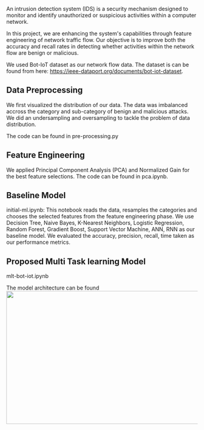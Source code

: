 An intrusion detection system (IDS) is a security mechanism designed to monitor and identify unauthorized or suspicious activities within a computer network.

In this project, we are enhancing the system's capabilities through feature engineering of network traffic flow. Our objective is to improve both the accuracy and recall rates in detecting whether activities within the network flow are benign or malicious.

We used Bot-IoT dataset as our network flow data. The dataset is can be found from here: https://ieee-dataport.org/documents/bot-iot-dataset.

## Data Preprocessing

We first visualized the distribution of our data. The data was imbalanced accross the category and sub-category of benign and malicious attacks. We did an undersampling and oversampling to tackle the problem of data distribution.

The code can be found in pre-processing.py

## Feature Engineering
We applied Principal Component Analysis (PCA) and Normalized Gain for the best feature selections. The code can be found in pca.ipynb.

## Baseline Model
initial-ml.ipynb: This notebook reads the data, resamples the categories and chooses the selected features from the feature engineering phase.
We use Decision Tree, Naive Bayes, K-Nearest Neighbors, Logistic Regression, Random Forest, Gradient Boost, Support Vector Machine, ANN, RNN as our baseline model.
We evaluated the accuracy, precision, recall, time taken as our performance metrics.

## Proposed Multi Task learning Model
mlt-bot-iot.ipynb

The model architecture can be found <img src="[[https://github.com/user/repo/blob/main/output.jpg](https://github.com/Azmi120/Intrusion-Detection-for-IoT-Devices/blob/main/Multi-task%20Model%20Architecture)](https://github.com/Azmi120/Intrusion-Detection-for-IoT-Devices/blob/main/Model%20Architecture.png)" align="center" height="350" width="600"/>


